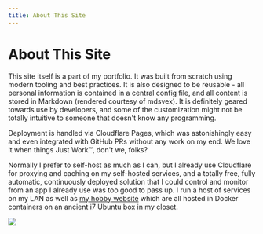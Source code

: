```yaml
---
title: About This Site
---
```


# About This Site

This site itself is a part of my portfolio. It was built from scratch using modern tooling and best practices. It is also designed to be reusable - all personal information is contained in a central config file, and all content is stored in Markdown (rendered courtesy of mdsvex). It is definitely geared towards use by developers, and some of the customization might not be totally intuitive to someone that doesn't know any programming.

Deployment is handled via Cloudflare Pages, which was astonishingly easy and even integrated with GitHub PRs without any work on my end. We love it when things Just Work™️, don't we, folks?

Normally I prefer to self-host as much as I can, but I already use Cloudflare for proxying and caching on my self-hosted services, and a totally free, fully automatic, continuously deployed solution that I could control and monitor from an app I already use was too good to pass up. I run a host of services on my LAN as well as [my hobby website](https://queenkjuul.com) which are all hosted in Docker containers on an ancient i7 Ubuntu box in my closet.

![](https://www.queenkjuul.com/archive/coco/cassette-cable-diagram.jpg)
